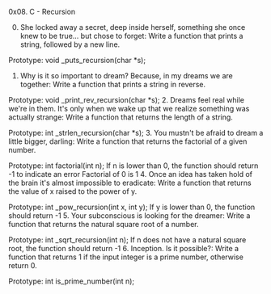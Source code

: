 0x08. C - Recursion

0. She locked away a secret, deep inside herself, something she once knew to be true... but chose to forget: Write a function that prints a string, followed by a new line.

Prototype: void _puts_recursion(char *s);
1. Why is it so important to dream? Because, in my dreams we are together: Write a function that prints a string in reverse.

Prototype: void _print_rev_recursion(char *s);
2. Dreams feel real while we're in them. It's only when we wake up that we realize something was actually strange: Write a function that returns the length of a string.

Prototype: int _strlen_recursion(char *s);
3. You mustn't be afraid to dream a little bigger, darling: Write a function that returns the factorial of a given number.

Prototype: int factorial(int n);
If n is lower than 0, the function should return -1 to indicate an error
Factorial of 0 is 1
4. Once an idea has taken hold of the brain it's almost impossible to eradicate: Write a function that returns the value of x raised to the power of y.

Prototype: int _pow_recursion(int x, int y);
If y is lower than 0, the function should return -1
5. Your subconscious is looking for the dreamer: Write a function that returns the natural square root of a number.

Prototype: int _sqrt_recursion(int n);
If n does not have a natural square root, the function should return -1
6. Inception. Is it possible?: Write a function that returns 1 if the input integer is a prime number, otherwise return 0.

Prototype: int is_prime_number(int n);
